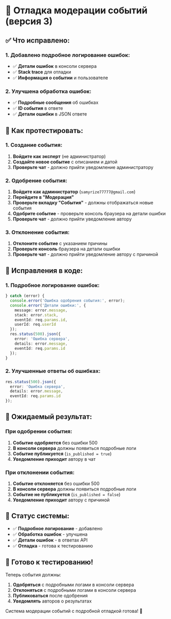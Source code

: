 # 🔧 Отладка модерации событий (версия 3)

## ✅ **Что исправлено:**

### **1. Добавлено подробное логирование ошибок:**
- ✅ **Детали ошибок** в консоли сервера
- ✅ **Stack trace** для отладки
- ✅ **Информация о событии** и пользователе

### **2. Улучшена обработка ошибок:**
- ✅ **Подробные сообщения** об ошибках
- ✅ **ID события** в ответе
- ✅ **Детали ошибки** в JSON ответе

## 🧪 **Как протестировать:**

### **1. Создание события:**
1. **Войдите как эксперт** (не администратор)
2. **Создайте новое событие** с описанием и датой
3. **Проверьте чат** - должно прийти уведомление администратору

### **2. Одобрение события:**
1. **Войдите как администратор** (`samyrize77777@gmail.com`)
2. **Перейдите в "Модерация"**
3. **Проверьте вкладку "События"** - должны отображаться новые события
4. **Одобрите событие** - проверьте консоль браузера на детали ошибки
5. **Проверьте чат** - должно прийти уведомление автору

### **3. Отклонение события:**
1. **Отклоните событие** с указанием причины
2. **Проверьте консоль** браузера на детали ошибки
3. **Проверьте чат** - должно прийти уведомление автору с причиной

## 🔧 **Исправления в коде:**

### **1. Подробное логирование ошибок:**
```typescript
} catch (error) {
  console.error('Ошибка одобрения события:', error);
  console.error('Детали ошибки:', {
    message: error.message,
    stack: error.stack,
    eventId: req.params.id,
    userId: req.userId
  });
  res.status(500).json({ 
    error: 'Ошибка сервера',
    details: error.message,
    eventId: req.params.id
  });
}
```

### **2. Улучшенные ответы об ошибках:**
```typescript
res.status(500).json({ 
  error: 'Ошибка сервера',
  details: error.message,
  eventId: req.params.id
});
```

## 📱 **Ожидаемый результат:**

### **При одобрении события:**
1. **Событие одобряется** без ошибки 500
2. **В консоли сервера** должны появиться подробные логи
3. **Событие публикуется** (`is_published = true`)
4. **Уведомление приходит** автору в чат

### **При отклонении события:**
1. **Событие отклоняется** без ошибки 500
2. **В консоли сервера** должны появиться подробные логи
3. **Событие не публикуется** (`is_published = false`)
4. **Уведомление приходит** автору с причиной

## 🎯 **Статус системы:**

- ✅ **Подробное логирование** - добавлено
- ✅ **Обработка ошибок** - улучшена
- ✅ **Детали ошибок** - в ответах API
- ✅ **Отладка** - готова к тестированию

## 🚀 **Готово к тестированию!**

Теперь события должны:
1. **Одобряться** с подробными логами в консоли сервера
2. **Отклоняться** с подробными логами в консоли сервера
3. **Публиковаться** после одобрения
4. **Уведомлять** авторов о результатах

Система модерации событий с подробной отладкой готова! 🎉
